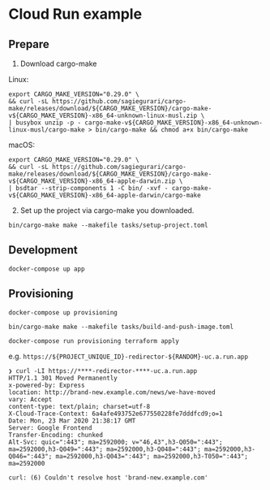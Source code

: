 # Cloud Run example

## Prepare

1. Download cargo-make

Linux:

```shellsession
export CARGO_MAKE_VERSION="0.29.0" \
&& curl -sL https://github.com/sagiegurari/cargo-make/releases/download/${CARGO_MAKE_VERSION}/cargo-make-v${CARGO_MAKE_VERSION}-x86_64-unknown-linux-musl.zip \
| busybox unzip -p - cargo-make-v${CARGO_MAKE_VERSION}-x86_64-unknown-linux-musl/cargo-make > bin/cargo-make && chmod a+x bin/cargo-make
```

macOS:

```shellsession
export CARGO_MAKE_VERSION="0.29.0" \
&& curl -sL https://github.com/sagiegurari/cargo-make/releases/download/${CARGO_MAKE_VERSION}/cargo-make-v${CARGO_MAKE_VERSION}-x86_64-apple-darwin.zip \
| bsdtar --strip-components 1 -C bin/ -xvf - cargo-make-v${CARGO_MAKE_VERSION}-x86_64-apple-darwin/cargo-make
```

2. Set up the project via cargo-make you downloaded.

```shellsession
bin/cargo-make make --makefile tasks/setup-project.toml
```

## Development

```shellsession
docker-compose up app
```

## Provisioning

```shellsession
docker-compose up provisioning
```

```shellsession
bin/cargo-make make --makefile tasks/build-and-push-image.toml
```

```shellsession
docker-compose run provisioning terraform apply
```

e.g. `https://${PROJECT_UNIQUE_ID}-redirector-${RANDOM}-uc.a.run.app`

```shellsession
❯ curl -LI https://****-redirector-****-uc.a.run.app
HTTP/1.1 301 Moved Permanently
x-powered-by: Express
location: http://brand-new.example.com/news/we-have-moved
vary: Accept
content-type: text/plain; charset=utf-8
X-Cloud-Trace-Context: 6a4afe493752e677550228fe7dddfcd9;o=1
Date: Mon, 23 Mar 2020 21:38:17 GMT
Server: Google Frontend
Transfer-Encoding: chunked
Alt-Svc: quic=":443"; ma=2592000; v="46,43",h3-Q050=":443"; ma=2592000,h3-Q049=":443"; ma=2592000,h3-Q048=":443"; ma=2592000,h3-Q046=":443"; ma=2592000,h3-Q043=":443"; ma=2592000,h3-T050=":443"; ma=2592000

curl: (6) Couldn't resolve host 'brand-new.example.com'
```
